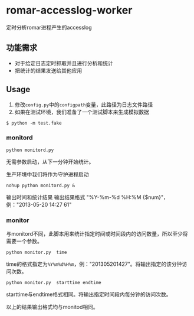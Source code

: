 romar-accesslog-worker
======================

定时分析romar进程产生的accesslog

## 功能需求
* 对于给定日志定时抓取并且进行分析和统计
* 把统计的结果发送给其他应用

## Usage

1. 修改`config.py`中的`configpath`变量，此路径为日志文件路径
2. 如果在测试环境，我们准备了一个测试脚本来生成模拟数据

```
$ python -m test.fake
```

### monitord

```
python monitord.py
```

无需参数启动，从下一分钟开始统计。

生产环境中我们将作为守护进程启动

```
nohup python monitord.py &
```

输出时间和统计结果 输出结果格式 "%Y-%m-%d %H:%M {$num}"，例："2013-05-20 14:27 61"  

### monitor

与monitord不同，此脚本用来统计指定时间或时间段内的访问数量，所以至少将需要一个参数。

```
python monitor.py  time 
```

time的格式指定为`%Y%m%d%H%m`，例："201305201427"。将输出指定的该分钟访问次数。

```
python monitor.py  starttime endtime 
```
starttime与endtime格式相同。将输出指定时间段内每分钟的访问次数。

以上的结果输出格式均与monitod相同。

